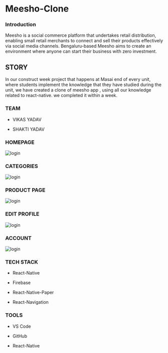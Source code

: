 # Meesho-Clone

### Introduction

Meesho is a social commerce platform that undertakes retail distribution, enabling small retail merchants to connect and sell their products effectively via social media channels. Bengaluru-based Meesho aims to create an environment where anyone can start their business with zero investment.

## STORY

In our construct week project that happens at Masai end of every unit, where students implement the knowledge that they have studied during the unit, we have created a clone of meesho app , using all our knowledge related to react-native. we completed it within a week.

### TEAM

* VIKAS YADAV
    
* SHAKTI YADAV
    

### HOMEPAGE
<img src="https://cdn.hashnode.com/res/hashnode/image/upload/v1674146520909/3d5cfcd9-f4d7-41ac-baad-ac8828f41f2b.jpeg" alt="login"/>


### CATEGORIES
<img src="https://cdn.hashnode.com/res/hashnode/image/upload/v1674146708328/e46928b1-e73f-495a-8bfc-e24cb19be08f.jpeg" alt="login"/>


### PRODUCT PAGE
<img src="https://cdn.hashnode.com/res/hashnode/image/upload/v1674147169613/72e47b6e-5e98-401f-86eb-bf9c69c1447d.jpeg" alt="login"/>


### EDIT PROFILE
<img src="https://cdn.hashnode.com/res/hashnode/image/upload/v1674147332067/55dea8a6-15b5-4d66-a8b3-63f059478061.jpeg" alt="login"/>


### ACCOUNT
<img src="https://cdn.hashnode.com/res/hashnode/image/upload/v1674147616562/315a7cda-27c7-4db6-87d9-bcf54af9f147.jpeg" alt="login"/>


### TECH STACK

* React-Native
    
* Firebase
    
* React-Native-Paper
    
* React-Navigation
    

### TOOLS

* VS Code
    
* GitHub
    
* React-Native
